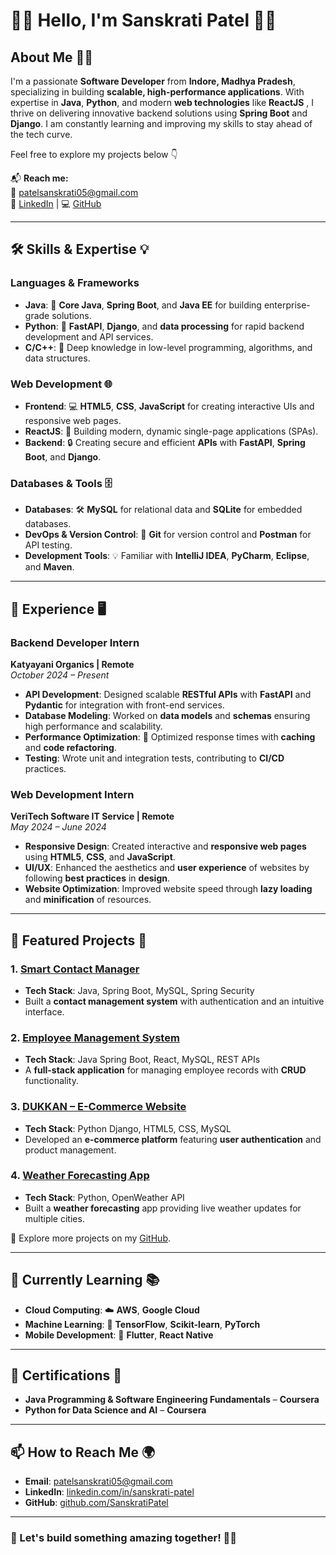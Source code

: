 # 👨‍💻 Hello, I'm Sanskrati Patel 👋✨

## About Me 👨‍💻
I'm a passionate **Software Developer** from **Indore, Madhya Pradesh**, specializing in building **scalable, high-performance applications**. With expertise in **Java**, **Python**, and modern **web technologies** like **ReactJS** , I thrive on delivering innovative backend solutions using **Spring Boot** and **Django**. I am constantly learning and improving my skills to stay ahead of the tech curve.

Feel free to explore my projects below 👇

📬 **Reach me:**  
📧 [patelsanskrati05@gmail.com](mailto:patelsanskrati05@gmail.com)  
🔗 [LinkedIn](https://www.linkedin.com/in/sanskrati-patel/) | 💻 [GitHub](https://github.com/SanskratiPatel)  

---

## 🛠️ Skills & Expertise 💡

### **Languages & Frameworks**
- **Java**: 💪 **Core Java**, **Spring Boot**, and **Java EE** for building enterprise-grade solutions.  
- **Python**: 🐍 **FastAPI**, **Django**, and **data processing** for rapid backend development and API services.  
- **C/C++**: 🔧 Deep knowledge in low-level programming, algorithms, and data structures.

### **Web Development 🌐**
- **Frontend**: 💻 **HTML5**, **CSS**, **JavaScript** for creating interactive UIs and responsive web pages.  
- **ReactJS**: 🚀 Building modern, dynamic single-page applications (SPAs).  
- **Backend**: 🔒 Creating secure and efficient **APIs** with **FastAPI**, **Spring Boot**, and **Django**.

### **Databases & Tools 🗄️**
- **Databases**: 🛠️ **MySQL** for relational data and **SQLite** for embedded databases.
- **DevOps & Version Control**: 🔄 **Git** for version control and **Postman** for API testing.
- **Development Tools**: 💡 Familiar with **IntelliJ IDEA**, **PyCharm**, **Eclipse**, and **Maven**.

---

## 💼 Experience 🖥️

### **Backend Developer Intern**  
**Katyayani Organics | Remote**  
*October 2024 – Present*  
- **API Development**: Designed scalable **RESTful APIs** with **FastAPI** and **Pydantic** for integration with front-end services.  
- **Database Modeling**: Worked on **data models** and **schemas** ensuring high performance and scalability.  
- **Performance Optimization**: 🚀 Optimized response times with **caching** and **code refactoring**.  
- **Testing**: Wrote unit and integration tests, contributing to **CI/CD** practices.

### **Web Development Intern**  
**VeriTech Software IT Service | Remote**  
*May 2024 – June 2024*  
- **Responsive Design**: Created interactive and **responsive web pages** using **HTML5**, **CSS**, and **JavaScript**.  
- **UI/UX**: Enhanced the aesthetics and **user experience** of websites by following **best practices** in **design**.  
- **Website Optimization**: Improved website speed through **lazy loading** and **minification** of resources.

---

## 📂 Featured Projects 🌟

### 1. **[Smart Contact Manager](https://github.com/SanskratiPatel/SmartContactManager)**  
   - **Tech Stack**: Java, Spring Boot, MySQL, Spring Security  
   - Built a **contact management system** with authentication and an intuitive interface.  

### 2. **[Employee Management System](https://github.com/SanskratiPatel/EmployeeManagementSystem)**  
   - **Tech Stack**: Java Spring Boot, React, MySQL, REST APIs  
   - A **full-stack application** for managing employee records with **CRUD** functionality.

### 3. **[DUKKAN – E-Commerce Website](https://github.com/SanskratiPatel/DUKKAN-E-Commerce)**  
   - **Tech Stack**: Python Django, HTML5, CSS, MySQL  
   - Developed an **e-commerce platform** featuring **user authentication** and product management.

### 4. **[Weather Forecasting App](https://github.com/SanskratiPatel/WeatherForecasting)**  
   - **Tech Stack**: Python, OpenWeather API  
   - Built a **weather forecasting** app providing live weather updates for multiple cities.

🔎 Explore more projects on my [GitHub](https://github.com/SanskratiPatel).

---

## 🌱 Currently Learning 📚
- **Cloud Computing**: ☁️ **AWS**, **Google Cloud**  
- **Machine Learning**: 🤖 **TensorFlow**, **Scikit-learn**, **PyTorch**  
- **Mobile Development**: 📱 **Flutter**, **React Native**

---

## 📝 Certifications 🏅
- **Java Programming & Software Engineering Fundamentals** – **Coursera**  
- **Python for Data Science and AI** – **Coursera**

---

## 📫 How to Reach Me 🌍
- **Email**: [patelsanskrati05@gmail.com](mailto:patelsanskrati05@gmail.com)  
- **LinkedIn**: [linkedin.com/in/sanskrati-patel](https://www.linkedin.com/in/sanskrati-patel/)  
- **GitHub**: [github.com/SanskratiPatel](https://github.com/SanskratiPatel)  

---

### 🌟 Let's build something amazing together! 🚀✨
